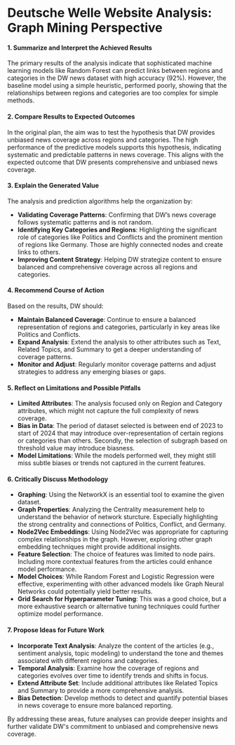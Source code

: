 # Deutsche Welle Website Analysis: Graph Mining Perspective

#### 1. Summarize and Interpret the Achieved Results

The primary results of the analysis indicate that sophisticated machine learning models like Random Forest can predict links between regions and categories in the DW news dataset with high accuracy (92%). However, the baseline model using a simple heuristic, performed poorly, showing that the relationships between regions and categories are too complex for simple methods.

#### 2. Compare Results to Expected Outcomes

In the original plan, the aim was to test the hypothesis that DW provides unbiased news coverage across regions and categories. The high performance of the predictive models supports this hypothesis, indicating systematic and predictable patterns in news coverage. This aligns with the expected outcome that DW presents comprehensive and unbiased news coverage.

#### 3. Explain the Generated Value

The analysis and prediction algorithms help the organization by:

- **Validating Coverage Patterns**: Confirming that DW’s news coverage follows systematic patterns and is not random.
- **Identifying Key Categories and Regions**: Highlighting the significant role of categories like Politics and Conflicts and the prominent mention of regions like Germany. Those are highly connected nodes and create links to others.
- **Improving Content Strategy**: Helping DW strategize content to ensure balanced and comprehensive coverage across all regions and categories.

#### 4. Recommend Course of Action

Based on the results, DW should:

- **Maintain Balanced Coverage**: Continue to ensure a balanced representation of regions and categories, particularly in key areas like Politics and Conflicts.
- **Expand Analysis**: Extend the analysis to other attributes such as Text, Related Topics, and Summary to get a deeper understanding of coverage patterns.
- **Monitor and Adjust**: Regularly monitor coverage patterns and adjust strategies to address any emerging biases or gaps.

#### 5. Reflect on Limitations and Possible Pitfalls

- **Limited Attributes**: The analysis focused only on Region and Category attributes, which might not capture the full complexity of news coverage.
- **Bias in Data**: The period of dataset selected is between end of 2023 to start of 2024 that may introduce over-representation of certain regions or categories than others. Secondly, the selection of subgraph based on threshold value may introduce biasness. 
- **Model Limitations**: While the models performed well, they might still miss subtle biases or trends not captured in the current features.

#### 6. Critically Discuss Methodology

- **Graphing**: Using the NetworkX is an essential tool to examine the given dataset.
- **Graph Properties**: Analyzing the Centrality measurement help to understand the behavior of network sturcture. Especially highlighting the strong centrality and connections of Politics, Conflict, and Germany.
- **Node2Vec Embeddings**: Using Node2Vec was appropriate for capturing complex relationships in the graph. However, exploring other graph embedding techniques might provide additional insights.
- **Feature Selection**: The choice of features was limited to node pairs. Including more contextual features from the articles could enhance model performance.
- **Model Choices**: While Random Forest and Logistic Regression were effective, experimenting with other advanced models like Graph Neural Networks could potentially yield better results.
- **Grid Search for Hyperparameter Tuning**: This was a good choice, but a more exhaustive search or alternative tuning techniques could further optimize model performance.

#### 7. Propose Ideas for Future Work

- **Incorporate Text Analysis**: Analyze the content of the articles (e.g., sentiment analysis, topic modeling) to understand the tone and themes associated with different regions and categories.
- **Temporal Analysis**: Examine how the coverage of regions and categories evolves over time to identify trends and shifts in focus.
- **Extend Attribute Set**: Include additional attributes like Related Topics and Summary to provide a more comprehensive analysis.
- **Bias Detection**: Develop methods to detect and quantify potential biases in news coverage to ensure more balanced reporting.

By addressing these areas, future analyses can provide deeper insights and further validate DW's commitment to unbiased and comprehensive news coverage.